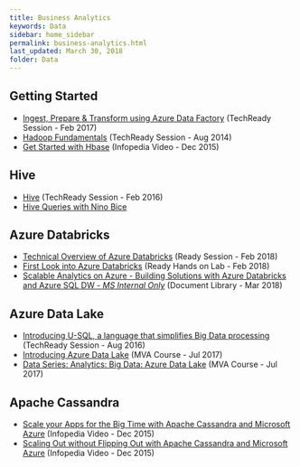 ```yaml
---
title: Business Analytics
keywords: Data
sidebar: home_sidebar
permalink: business-analytics.html
last_updated: March 30, 2018
folder: Data
---
```


## Getting Started
- [Ingest, Prepare & Transform using Azure Data Factory](https://techreadytv.com/TR24/session?sCode=BA303) (TechReady Session - Feb 2017)
- [Hadoop Fundamentals](https://techreadytv.com/TR19/session?sCode=DP202) (TechReady Session - Aug 2014)
- [Get Started with Hbase](https://microsoft.sharepoint.com/sites/academy/media/AEVD-3-101606) (Infopedia Video - Dec 2015)

## Hive
- [Hive](https://techreadytv.com/TR22/session?sCode=BA308) (TechReady Session - Feb 2016)
- [Hive Queries with Nino Bice](https://microsoft.sharepoint.com/sites/infopedia/media/details/AEVD-3-106229)

## Azure Databricks

- [Technical Overview of Azure Databricks](https://content.microsoftready.com/FY18Q3/session/DAI-AAAI315) (Ready Session - Feb 2018)
- [First Look into Azure Databricks](https://labondemand.com/AuthenticatedLaunch/38100?providerId=1) (Ready Hands on Lab - Feb 2018)
- [Scalable Analytics on Azure - Building Solutions with Azure Databricks and Azure SQL DW - *MS Internal Only*](http://aka.ms/analyticstraining) (Document Library - Mar 2018)

## Azure Data Lake
- [Introducing U-SQL, a language that simplifies Big Data processing](https://techreadytv.com/TR23/session?sCode=BA322) (TechReady Session - Aug 2016)
- [Introducing Azure Data Lake](https://mva.microsoft.com/en-US/training-courses/introducing-azure-data-lake-17795?l=SugmcFt9D_3111787171) (MVA Course - Jul 2017)
- [Data Series: Analytics: Big Data: Azure Data Lake](https://mva.microsoft.com/en-US/training-courses/17759?l=616Xuvl4D_311787171) (MVA Course - Jul 2017)

## Apache Cassandra
- [Scale your Apps for the Big Time with Apache Cassandra and Microsoft Azure](https://microsoft.sharepoint.com/sites/academy/media/AEVD-3-101616) (Infopedia Video - Dec 2015)
- [Scaling Out without Flipping Out with Apache Cassandra and Microsoft Azure](https://microsoft.sharepoint.com/sites/academy/media/AEVD-3-101617) (Infopedia Video - Dec 2015)
